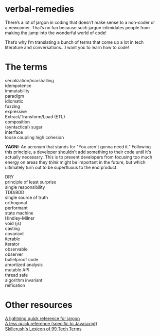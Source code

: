 # verbal-remedies
There’s a lot of jargon in coding that doesn’t make sense to a non-coder or a newcomer. That’s no fun because such jargon intimidates people from making the jump into the wonderful world of code!

That’s why I’m translating a bunch of terms that come up a lot in tech literature and conversations…I want you to learn how to code!

# The terms

serialization/marshalling  
idempotence  
immutability  
paradigm  
idiomatic  
fuzzing  
expressive  
Extract/Transform/Load (ETL)  
composition  
(syntactical) sugar  
interface  
loose coupling high cohesion  

**YAGNI**: An acronym that stands for "You aren't gonna need it." Following
this principle, a developer shouldn't add something to their code until it's
actually necessary. This is to prevent developers from focusing too much
energy on areas they *think* might be important in the future, but which
ultimately turn out to be superfluous to the end product.

DRY  
principle of least surprise  
single responsibility  
TDD/BDD  
single source of truth  
orthogonal  
performant  
state machine  
Hindley-Milner  
void (js)  
casting  
covariant  
iterable  
iterator  
observable  
observer  
bulletproof code  
amortized analysis  
mutable API  
thread safe  
algorithm invariant  
reification  

# Other resources

[A lightning quick reference for jargon](https://twitter.com/searls/status/609521655405113344)  
[A less quick reference (specific to Javascript)](https://github.com/HugoGiraudel/SJSJ)  
[Skillcrush's Lexicon of 99 Tech Terms](http://skillcrush.com/2015/03/26/99-tech-terms/)  
